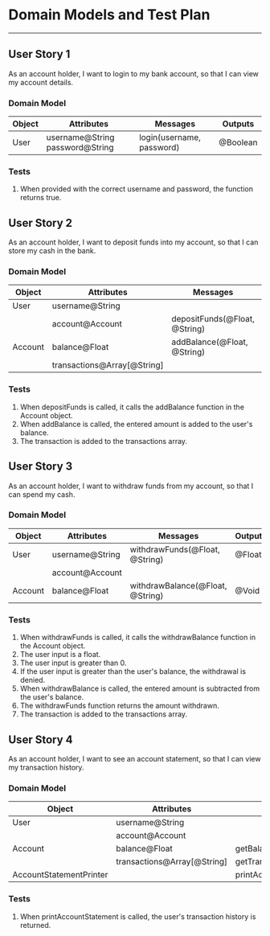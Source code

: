 # Domain Models and Test Plan

---

## User Story 1
As an account holder, I want to login to my bank account, so that I can view my account details.

### Domain Model

| Object | Attributes | Messages | Outputs |
| --- | --- | --- | --- |
| User | username@String password@String | login(username, password) | @Boolean |

### Tests
1. When provided with the correct username and password, the function returns true.


## User Story 2
As an account holder, I want to deposit funds into my account, so that I can store my cash in the bank.

### Domain Model

| Object | Attributes | Messages | Outputs |
| --- | --- | --- | --- |
| User | username@String | | |
| | account@Account | depositFunds(@Float, @String) | @Void |
| Account | balance@Float | addBalance(@Float, @String) | @Void |
| | transactions@Array[@String] | | |

### Tests
1. When depositFunds is called, it calls the addBalance function in the Account object.
2. When addBalance is called, the entered amount is added to the user's balance.
3. The transaction is added to the transactions array.


## User Story 3
As an account holder, I want to withdraw funds from my account, so that I can spend my cash.

### Domain Model

| Object | Attributes | Messages | Outputs |
| --- | --- | --- | --- |
| User | username@String | withdrawFunds(@Float, @String) | @Float |
| | account@Account | | |
| Account | balance@Float | withdrawBalance(@Float, @String) | @Void |

### Tests
1. When withdrawFunds is called, it calls the withdrawBalance function in the Account object.
2. The user input is a float.
4. The user input is greater than 0.
5. If the user input is greater than the user's balance, the withdrawal is denied.
6. When withdrawBalance is called, the entered amount is subtracted from the user's balance.
7. The withdrawFunds function returns the amount withdrawn.
8. The transaction is added to the transactions array.


## User Story 4
As an account holder, I want to see an account statement, so that I can view my transaction history.

### Domain Model

| Object | Attributes | Messages | Outputs |
| --- | --- | --- | --- |
| User | username@String | | |
| | account@Account | | |
| Account | balance@Float | getBalance() | @Float |
| | transactions@Array[@String] | getTransactions() | @Array[@String] |
| AccountStatementPrinter | | printAccountStatement(@Account) | @String |

### Tests
1. When printAccountStatement is called, the user's transaction history is returned.